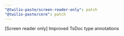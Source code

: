 ```yaml
---
"@twilio-paste/screen-reader-only": patch
"@twilio-paste/core": patch
---
```


[Screen reader only] Improved TsDoc type annotations
